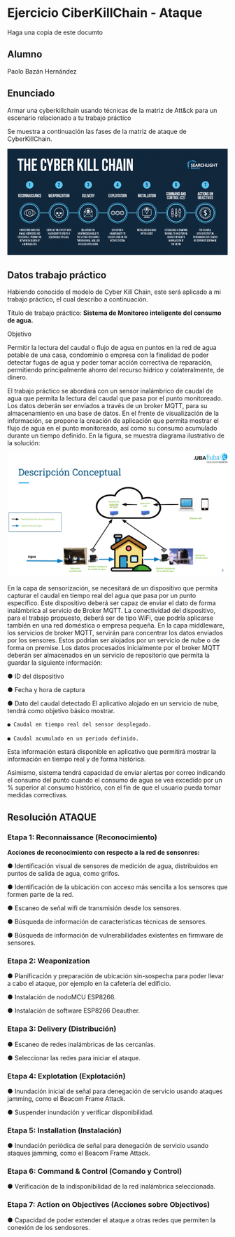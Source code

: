 # Ejercicio CiberKillChain - Ataque

Haga una copia de este documto

## Alumno

Paolo Bazán Hernández

## Enunciado

Armar una cyberkillchain usando técnicas de la matriz de Att&ck para un escenario relacionado a tu trabajo práctico

Se muestra a continuación las fases de la matriz de ataque de CyberKillChain.

![Alt text](img/Cyber-Kill-Chain-03.jpg)


## Datos trabajo práctico

Habiendo conocido el modelo de Cyber Kill Chain, este será aplicado a mi trabajo práctico, el cual describo a continuación.

Título de trabajo práctico: **Sistema de Monitoreo inteligente del consumo de agua.**

Objetivo

Permitir la lectura del caudal o flujo de agua en puntos en la red de agua potable de una
casa, condominio o empresa con la finalidad de poder detectar fugas de agua y poder tomar
acción correctiva de reparación, permitiendo principalmente ahorro del recurso hídrico y
colateralmente, de dinero.

El trabajo práctico se abordará con un sensor inalámbrico de caudal de agua que permita
la lectura del caudal que pasa por el punto monitoreado. Los datos deberán ser enviados a
través de un broker MQTT, para su almacenamiento en una base de datos. En el frente de
visualización de la información, se propone la creación de aplicación que permita mostrar el
flujo de agua en el punto monitoreado, así como su consumo acumulado durante un tiempo
definido. En la figura, se muestra diagrama ilustrativo de la solución:

![Alt text](img/DiagramaConceptualSmartWater.png)


En la capa de sensorización, se necesitará de un dispositivo que permita capturar el caudal
en tiempo real del agua que pasa por un punto específico. Este dispositivo deberá ser capaz
de enviar el dato de forma inalámbrica al servicio de Broker MQTT.
La conectividad del dispositivo, para el trabajo propuesto, deberá ser de tipo WiFi, que
podría aplicarse también en una red doméstica o empresa pequeña.
En la capa middleware, los servicios de broker MQTT, servirán para concentrar los datos
enviados por los sensores. Estos podrían ser alojados por un servicio de nube o de forma
on premise.
Los datos procesados inicialmente por el broker MQTT deberán ser almacenados en un
servicio de repositorio que permita la guardar la siguiente información:

● ID del dispositivo

● Fecha y hora de captura

● Dato del caudal detectado
El aplicativo alojado en un servicio de nube, tendrá como objetivo básico mostrar.

    ● Caudal en tiempo real del sensor desplegado.

    ● Caudal acumulado en un periodo definido.

Esta información estará disponible en aplicativo que permitirá mostrar la información en tiempo real y de forma histórica. 

Asimismo, sistema tendrá capacidad de enviar alertas por correo indicando el consumo del punto cuando el consumo de agua se vea excedido por un % superior al consumo histórico, con el fin de que el usuario pueda tomar medidas correctivas.


## Resolución ATAQUE

### **Etapa 1: Reconnaissance (Reconocimiento)**

**Acciones de reconocimiento con respecto a la red de sensonres:**

● Identificación visual de sensores de medición de agua, distribuidos en puntos de salida de agua, como grifos. 

● Identificación de la ubicación con acceso más sencilla a los sensores que formen parte de la red. 

● Escaneo de señal wifi de transmisión desde los sensores.

● Búsqueda de información de características técnicas de sensores.

● Búsqueda de información de vulnerabilidades existentes en firmware de sensores.

### **Etapa 2: Weaponization**

● Planificación y preparación de ubicación sin-sospecha para poder llevar a cabo el ataque, por ejemplo en la cafetería del edificio.

● Instalación de nodoMCU ESP8266.

● Instalación de software ESP8266 Deauther.


### **Etapa 3: Delivery (Distribución)**

● Escaneo de redes inalámbricas de las cercanías.

● Seleccionar las redes para iniciar el ataque.


### **Etapa 4: Explotation (Explotación)**

● Inundación inicial de señal para denegación de servicio usando ataques jamming, como el Beacom Frame Attack.

● Suspender inundación y verificar disponibilidad.


### **Etapa 5: Installation (Instalación)**

● Inundación periódica de señal para denegación de servicio usando ataques jamming, como el Beacom Frame Attack.

### **Etapa 6: Command & Control (Comando y Control)**

● Verificación de la indisponibilidad de la red inalámbrica seleccionada.


### **Etapa 7: Action on Objectives (Acciones sobre Objectivos)**

● Capacidad de poder extender el ataque a otras redes que permiten la conexión de los sendosores.

